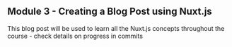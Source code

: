 ## Module 3 - Creating a Blog Post using Nuxt.js

This blog post will be used to learn all the Nuxt.js concepts throughout the course - check details on progress in commits
